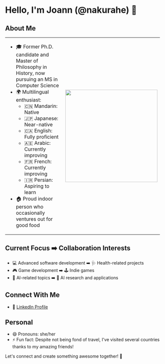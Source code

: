 # Hello, I'm Joann (@nakurahe) 👋

## About Me
<table>
  <tr>
    <td>
      <ul>
        <li>🎓 Former Ph.D. candidate and Master of Philosophy in History, now pursuing an MS in Computer Science</li>
        <li>🌍 Multilingual enthusiast:
          <ul>
            <li>🇨🇳 Mandarin: Native</li>
            <li>🇯🇵 Japanese: Near-native</li>
            <li>🇨🇦 English: Fully proficient</li>
            <li>🇦🇪 Arabic: Currently improving</li>
            <li>🇫🇷 French: Currently improving</li>
            <li>🇮🇷 Persian: Aspiring to learn</li>
          </ul>
        </li>
        <li>🏠 Proud indoor person who occasionally ventures out for good food</li>
      </ul>
    </td>
    <td>
      <img height=300 align="center"
        src="https://github-readme-stats.vercel.app/api/top-langs?username=nakurahe&layout=compact&langs_count=8&card_width=350" />
    </td>
  </tr>
</table>

## Current Focus ➡️ Collaboration Interests
- 💻 Advanced software development ➡️ 🩺 Health-related projects
- 🎮 Game development ➡️ 🕹️ Indie games
- 🤖 AI-related topics ➡️ 🧠 AI research and applications

## Connect With Me
- 🔗 [LinkedIn Profile](https://www.linkedin.com/in/jiahuan-he-joann/)

## Personal
- 😄 Pronouns: she/her
- ⚡ Fun fact: Despite not being fond of travel, I've visited several countries thanks to my amazing friends!

Let's connect and create something awesome together! 🚀
